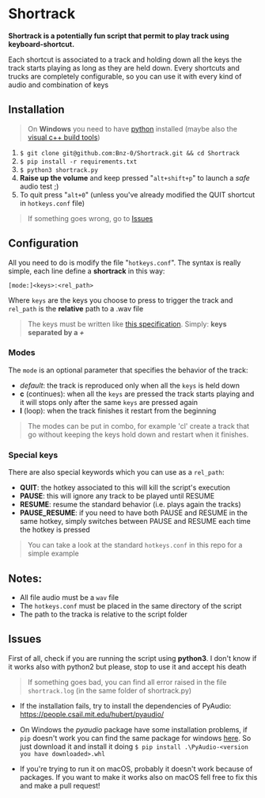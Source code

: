# Shortrack

**Shortrack is a potentially fun script that permit to play track using keyboard-shortcut.**

Each shortcut is associated to a track and holding down all the keys the track starts playing as long as they are held down.
Every shortcuts and trucks are completely configurable, so you can use it with every kind of audio and combination of keys

## Installation
> On **Windows** you need to have [python](https://www.python.org/downloads/) installed
> (maybe also the [visual c++ build tools](https://visualstudio.microsoft.com/it/visual-cpp-build-tools/?rr=https%3A%2F%2Fgithub.com%2Fbenfred%2Fimplicit%2Fissues%2F76))

1. `$ git clone git@github.com:Bnz-0/Shortrack.git && cd Shortrack`
2. `$ pip install -r requirements.txt`
3. `$ python3 shortrack.py`
4. **Raise up the volume** and keep pressed "`alt+shift+p`" to launch a _safe_ audio test ;)
5. To quit press "`alt+0`" (unless you've already modified the QUIT shortcut in `hotkeys.conf` file)

> If something goes wrong, go to [Issues](#Issues)

## Configuration
All you need to do is modify the file "`hotkeys.conf`".
The syntax is really simple, each line define a **shortrack** in this way:

`[mode:]<keys>:<rel_path>`

Where `keys` are the keys you choose to press to trigger the track and `rel_path` is the **relative** path to a .wav file

> The keys must be written like [this specification](https://github.com/boppreh/keyboard#keyboardparse_hotkeyhotkey).
> Simply: **keys separated by a _+_**

### Modes
The `mode` is an optional parameter that specifies the behavior of the track:
- _default_: the track is reproduced only when all the `keys` is held down
- **c** (continues): when all the `keys` are pressed the track starts playing and it will stops only after the same `keys` are pressed again
- **l** (loop): when the track finishes it restart from the beginning

> The modes can be put in combo, for example 'cl' create a track that go without keeping the keys hold down and restart when it finishes.

### Special keys
There are also special keywords which you can use as a `rel_path`:
- **QUIT**: the hotkey associated to this will kill the script's execution
- **PAUSE**: this will ignore any track to be played until RESUME
- **RESUME**: resume the standard behavior (i.e. plays again the tracks)
- **PAUSE_RESUME**: if you need to have both PAUSE and RESUME in the same hotkey, simply switches between PAUSE and RESUME each time the hotkey is pressed

> You can take a look at the standard `hotkeys.conf` in this repo for a simple example

## Notes:
- All file audio must be a `wav` file
- The `hotkeys.conf` must be placed in the same directory of the script
- The path to the tracka is relative to the script folder

## Issues
First of all, check if you are running the script using **python3**. I don't know if it works also with python2 but please, stop to use it and accept his death

> If something goes bad, you can find all error raised in the file `shortrack.log` (in the same folder of shortrack.py)

- If the installation fails, try to install the dependencies of PyAudio: https://people.csail.mit.edu/hubert/pyaudio/

- On Windows the _pyaudio_ package have some installation problems, if `pip` doesn't work you can find the same package for windows [here](https://www.lfd.uci.edu/~gohlke/pythonlibs/#pyaudio).
    So just download it and install it doing `$ pip install .\PyAudio‑<version you have downloaded>.whl`

- If you're trying to run it on macOS, probably it doesn't work because of packages. If you want to make it works also on macOS fell free to fix this and make a pull request!

